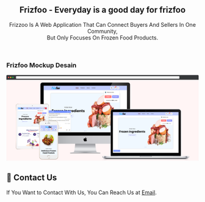 <div align="center">

  <h2 align="center">Frizfoo - Everyday is a good day for frizfoo</h2>

  Frizzoo Is A Web Application That Can Connect Buyers And Sellers In One Community, <br />But Only Focuses On Frozen Food Products.

</div>

<br />

### Frizfoo Mockup Desain

![Frizfoo Mockup Desain](./readme-images/Frizfoo-Mockup.png "Frizfoo Mockup Desain")

## 👋 Contact Us

If You Want to Contact With Us, You Can Reach Us at [Email](mailto:frizfoo@gmail.com).
